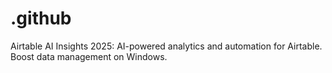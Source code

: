 # .github
Airtable AI Insights 2025: AI-powered analytics and automation for Airtable. Boost data management on Windows.
